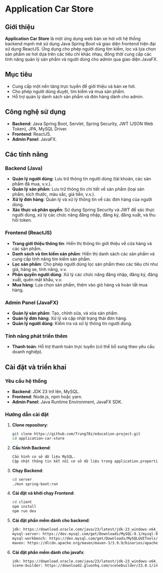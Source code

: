 # Application Car Store

## Giới thiệu

**Application Car Store** là một ứng dụng web bán xe hơi với hệ thống backend mạnh mẽ sử dụng Java Spring Boot và giao diện frontend hiện đại sử dụng ReactJS. Ứng dụng cho phép người dùng tìm kiếm, lọc và lựa chọn sản phẩm xe hơi dựa trên các tiêu chí khác nhau, đồng thời cung cấp các tính năng quản lý sản phẩm và người dùng cho admin qua giao diện JavaFX.

## Mục tiêu

- Cung cấp một nền tảng trực tuyến để giới thiệu và bán xe hơi.
- Cho phép người dùng duyệt, tìm kiếm và mua sản phẩm.
- Hỗ trợ quản lý danh sách sản phẩm và đơn hàng dành cho admin.

## Công nghệ sử dụng

- **Backend**: Java Spring Boot, Servlet, Spring Security, JWT (JSON Web Token), JPA, MySQL Driver.
- **Frontend**: ReactJS.
- **Admin Panel**: JavaFX.

## Các tính năng

### Backend (Java)

- **Quản lý người dùng**: Lưu trữ thông tin người dùng (tài khoản, các sản phẩm đã mua, v.v.).
- **Quản lý sản phẩm**: Lưu trữ thông tin chi tiết về sản phẩm (loại sản phẩm, kích thước, màu sắc, giá tiền, v.v.).
- **Xử lý đơn hàng**: Quản lý và xử lý thông tin về các đơn hàng của người dùng.
- **Xác thực và phân quyền**: Sử dụng Spring Security và JWT để xác thực người dùng, xử lý các chức năng đăng nhập, đăng ký, đăng xuất, và thu hồi token.

### Frontend (ReactJS)

- **Trang giới thiệu thông tin**: Hiển thị thông tin giới thiệu về cửa hàng và các sản phẩm.
- **Danh sách và tìm kiếm sản phẩm**: Hiển thị danh sách các sản phẩm và cung cấp tính năng tìm kiếm sản phẩm.
- **Lọc sản phẩm**: Cho phép người dùng lọc sản phẩm theo các tiêu chí như giá, hãng xe, tính năng, v.v.
- **Phân quyền người dùng**: Xử lý các chức năng đăng nhập, đăng ký, đăng xuất, quên mật khẩu, v.v.
- **Mua hàng**: Lựa chọn sản phẩm, thêm vào giỏ hàng và hoàn tất mua hàng.

### Admin Panel (JavaFX)

- **Quản lý sản phẩm**: Tạo, chỉnh sửa, và xóa sản phẩm.
- **Quản lý đơn hàng**: Xử lý và cập nhật trạng thái đơn hàng.
- **Quản lý người dùng**: Kiểm tra và xử lý thông tin người dùng.

### Tính năng phát triển thêm

- **Thanh toán**: Hỗ trợ thanh toán trực tuyến (có thể bổ sung theo yêu cầu doanh nghiệp).

## Cài đặt và triển khai

### Yêu cầu hệ thống

- **Backend**: JDK 23 trở lên, MySQL.
- **Frontend**: Node.js, npm hoặc yarn.
- **Admin Panel**: Java Runtime Environment, JavaFX SDK.

### Hướng dẫn cài đặt

1. **Clone repository**:

   ```bash
   git clone https://github.com/Trung78z/education-project.git
   cd application-car-store
   ```

2. **Cấu hình Backend**:

   ```bash
   Cấu hình cơ sở dữ liệu MySQL.
   Cập nhật thông tin kết nối cơ sở dữ liệu trong application.properties.
   ```

3. **Chạy Backend**:

   ```bash
   cd server
   ./mvn spring-boot:run
   ```

4. **Cài đặt và khởi chạy Frontend**:

   ```bash
   cd client
   npm install
   npm run dev
   ```

5. **Cài đặt phần mềm dành cho backend**:

   ```bash
   jdk: https://download.oracle.com/java/23/latest/jdk-23_windows-x64_bin.msi
   mysql-server: https://dev.mysql.com/get/Downloads/MySQL-9.1/mysql-9.1.0-winx64.msi
   mysql-workbench: https://dev.mysql.com/get/Downloads/MySQLGUITools/mysql-workbench-community-8.0.38-winx64.msi
   maven: https://dlcdn.apache.org/maven/maven-3/3.9.9/binaries/apache-maven-3.9.9-bin.zip
   ```

6. **Cài đặt phần mềm dành cho javafx**:

   ```bash
   jdk: https://download.oracle.com/java/23/latest/jdk-23_windows-x64_bin.msi
   scene-builder: https://download2.gluonhq.com/scenebuilder/23.0.1/install/win/SceneBuilder-23.0.1.msi
   ```
